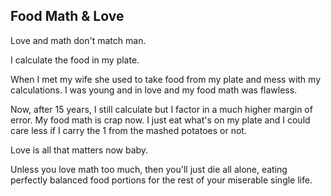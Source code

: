 ## Food Math & Love

Love and math don't match man.

I calculate the food in my plate.

When I met my wife she used to take food from my plate and mess with my calculations. I was young and in love and my food math was flawless.

Now, after 15 years, I still calculate but I factor in a much higher margin of error. My food math is crap now. I just eat what's on my plate and I could care less if I carry the 1 from the mashed potatoes or not.

Love is all that matters now baby.

Unless you love math too much, then you'll just die all alone, eating perfectly balanced food portions for the rest of your miserable single life.
